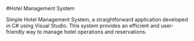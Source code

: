 #Hotel Management System




Simple Hotel Management System, a straightforward application developed in C# using Visual Studio.
This system provides an efficient and user-friendly way to manage hotel operations and reservations.
